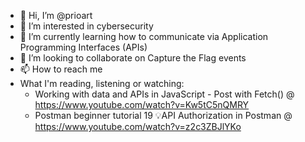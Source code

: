 - 👋 Hi, I’m @prioart
- 👀 I’m interested in cybersecurity 
- 🌱 I’m currently learning how to communicate via Application Programming Interfaces (APIs)
- 💞️ I’m looking to collaborate on Capture the Flag events
- 📫 How to reach me 
- What I'm reading, listening or watching: 
     - Working with data and APIs in JavaScript - Post with Fetch() @ https://www.youtube.com/watch?v=Kw5tC5nQMRY 
     - Postman beginner tutorial 19 💡API Authorization in Postman @ https://www.youtube.com/watch?v=z2c3ZBJlYKo 
<!---
prioart/prioart is a ✨ special ✨ repository because its `README.md` (this file) appears on your GitHub profile.
You can click the Preview link to take a look at your changes.
--->
